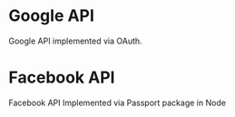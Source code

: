 # Google API
Google API implemented via OAuth.


# Facebook API
Facebook API Implemented via Passport package in Node
